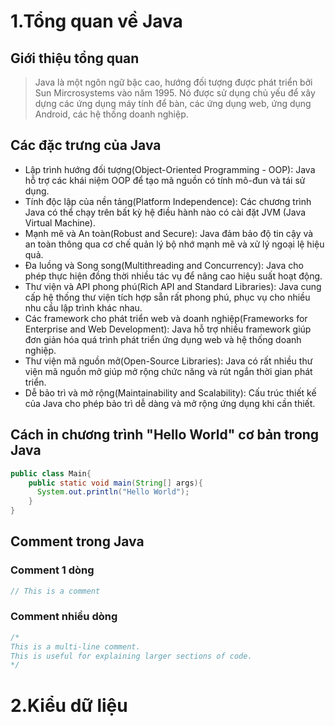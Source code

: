 # 1.Tổng quan về Java  
## Giới thiệu tổng quan

> Java là một ngôn ngữ bậc cao, hướng đối tượng được phát triển bởi Sun Mircrosystems vào năm 1995. Nó được sử dụng chủ yếu để xây dựng các ứng dụng máy tính để bàn, các ứng dụng web, ứng dụng Android, các hệ thống doanh nghiệp.

## Các đặc trưng của Java  

- Lập trình hướng đối tượng(Object-Oriented Programming - OOP): Java hỗ trợ các khái niệm OOP để tạo mã nguồn có tính mô-đun và tái sử dụng.
- Tính độc lập của nền tảng(Platform Independence): Các chương trình Java có thể chạy trên bất kỳ hệ điều hành nào có cài đặt JVM (Java Virtual Machine).
- Mạnh mẽ và An toàn(Robust and Secure): Java đảm bảo độ tin cậy và an toàn thông qua cơ chế quản lý bộ nhớ mạnh mẽ và xử lý ngoại lệ hiệu quả.
- Đa luồng và Song song(Multithreading and Concurrency): Java cho phép thực hiện đồng thời nhiều tác vụ để nâng cao hiệu suất hoạt động.
- Thư viện và API phong phú(Rich API and Standard Libraries): Java cung cấp hệ thống thư viện tích hợp sẵn rất phong phú, phục vụ cho nhiều nhu cầu lập trình khác nhau.
- Các framework cho phát triển web và doanh nghiệp(Frameworks for Enterprise and Web Development): Java hỗ trợ nhiều framework giúp đơn giản hóa quá trình phát triển ứng dụng web và hệ thống doanh nghiệp.
- Thư viện mã nguồn mở(Open-Source Libraries): Java có rất nhiều thư viện mã nguồn mở giúp mở rộng chức năng và rút ngắn thời gian phát triển.
- Dễ bảo trì và mở rộng(Maintainability and Scalability): Cấu trúc thiết kế của Java cho phép bảo trì dễ dàng và mở rộng ứng dụng khi cần thiết.

## Cách in chương trình "Hello World" cơ bản trong Java  
```java
public class Main{
    public static void main(String[] args){
      System.out.println("Hello World");
    }
}
```

## Comment trong Java
### Comment 1 dòng
```java
// This is a comment
```

### Comment nhiều dòng
```java
/*
This is a multi-line comment.
This is useful for explaining larger sections of code.
*/
```

# 2.Kiểu dữ liệu  
